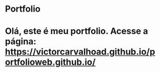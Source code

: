 # Portfolio
# Olá, este é meu portfolio. Acesse a página: https://victorcarvalhoad.github.io/portfolioweb.github.io/
